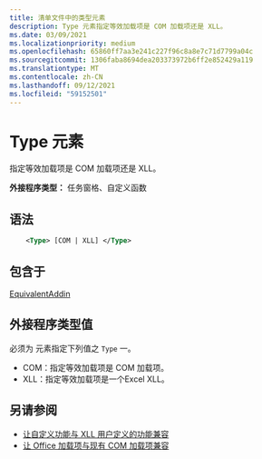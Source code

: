 ```yaml
---
title: 清单文件中的类型元素
description: Type 元素指定等效加载项是 COM 加载项还是 XLL。
ms.date: 03/09/2021
ms.localizationpriority: medium
ms.openlocfilehash: 65860ff7aa3e241c227f96c8a8e7c71d7799a04c
ms.sourcegitcommit: 1306faba8694dea203373972b6ff2e852429a119
ms.translationtype: MT
ms.contentlocale: zh-CN
ms.lasthandoff: 09/12/2021
ms.locfileid: "59152501"
---
```

# <a name="type-element"></a>Type 元素

指定等效加载项是 COM 加载项还是 XLL。

**外接程序类型：** 任务窗格、自定义函数

## <a name="syntax"></a>语法

```XML
    <Type> [COM | XLL] </Type>  
```

## <a name="contained-in"></a>包含于

[EquivalentAddin](equivalentaddin.md)

## <a name="add-in-type-values"></a>外接程序类型值

必须为 元素指定下列值之 `Type` 一。

- COM：指定等效加载项是 COM 加载项。
- XLL：指定等效加载项是一个Excel XLL。

## <a name="see-also"></a>另请参阅

- [让自定义功能与 XLL 用户定义的功能兼容](../../excel/make-custom-functions-compatible-with-xll-udf.md)
- [让 Office 加载项与现有 COM 加载项兼容](../../develop/make-office-add-in-compatible-with-existing-com-add-in.md)